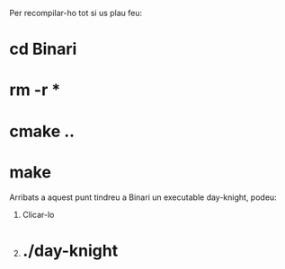 Per recompilar-ho tot si us plau feu:

# cd Binari
# rm -r *
# cmake ..
# make

Arribats a aquest punt tindreu a Binari un executable day-knight, podeu:

1. Clicar-lo
2. # ./day-knight
